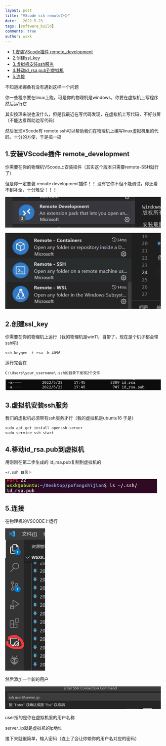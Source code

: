 ```yaml
---
layout: post
title: "VScode ssh remote办公"
date:   2022-5-23
tags: [software_build]
comments: true
author: wsxk
---
```


- [1.安装VScode插件 remote\_development](#1安装vscode插件-remote_development)
- [2.创建ssl\_key](#2创建ssl_key)
- [3.虚拟机安装ssh服务](#3虚拟机安装ssh服务)
- [4.移动id\_rsa.pub到虚拟机](#4移动id_rsapub到虚拟机)
- [5.连接](#5连接)


<!-- Google tag (gtag.js) -->
<script async src="https://www.googletagmanager.com/gtag/js?id=G-C22S5YSYL7"></script>
<script>
  window.dataLayer = window.dataLayer || [];
  function gtag(){dataLayer.push(arguments);}
  gtag('js', new Date());

  gtag('config', 'G-C22S5YSYL7');
</script>


不知道米娜桑有没有遇到这样一个问题

你一些程序要在linux上跑，可是你的物理机是windows，你要在虚拟机上写程序然后运行它

其实按理来说也没什么，但是我最近在写代码发现，在虚拟机上写代码，不好分屏（不能边看帮助边写代码）

然后发现VScode有 remote ssh可以帮助我们在物理机上编写linux虚拟机里的代码。十分的方便，于是搞一搞

## 1.安装VScode插件 remote_development

你需要在你的物理机VScode上安装插件（其实这个版本只需要remote-SSH就行了）

但是你一定要装 remote development插件！！ 没有它你不但不能调试，你还看不到补全，十分难受！！！

![](https://raw.githubusercontent.com/wsxk/wsxk_pictures/main/2022-5-23-VScode_remote/6.png)

![](https://raw.githubusercontent.com/wsxk/wsxk_pictures/main/2022-5-23-VScode_remote/1.png)


## 2.创建ssl_key

你需要在你的物理机上运行（我的物理机是win11，自带了，现在是个机子都会带ssh吧）

    ssh-keygen -t rsa -b 4096

运行完会在

    C:\Users\your_username\.ssh的目录下发现2个文件

![](https://raw.githubusercontent.com/wsxk/wsxk_pictures/main/2022-5-23-VScode_remote/2.png)

## 3.虚拟机安装ssh服务

我们的虚拟机必须带有ssh服务才行（我的虚拟机是ubuntu16 于是）

    sudo apt-get install openssh-server
    sudo service ssh start

## 4.移动id_rsa.pub到虚拟机

用刚刚在第二步生成的 id_rsa.pub复制到虚拟机的

    ~/.ssh 目录下

![](https://raw.githubusercontent.com/wsxk/wsxk_pictures/main/2022-5-23-VScode_remote/3.png)

## 5.连接

在物理机的VSCODE上运行

![](https://raw.githubusercontent.com/wsxk/wsxk_pictures/main/2022-5-23-VScode_remote/4.png)

然后添加一个新的用户

![](https://raw.githubusercontent.com/wsxk/wsxk_pictures/main/2022-5-23-VScode_remote/5.png)

user指的是你在虚拟机里的用户名称

server_ip就是虚拟机的ip地址

接下来就很简单，输入密码（连上了会让你输你的用户名对应的密码）

